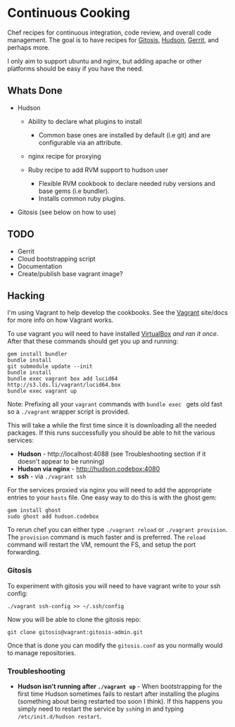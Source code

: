 # Continuous Cooking

Chef recipes for continuous integration, code review, and overall code management.
The goal is to have recipes for [Gitosis][gitosis], [Hudson][hudson], [Gerrit][gerrit], and perhaps more.

I only aim to support ubuntu and nginx, but adding apache or other platforms should be easy if you have the need.

## Whats Done
* Hudson

  * Ability to declare what plugins to install

    * Common base ones are installed by default (i.e git) and are configurable via an attribute.

  * nginx recipe for proxying
  * Ruby recipe to add RVM support to hudson user
    * Flexible RVM cookbook to declare needed ruby versions and base gems (i.e bundler).
    * Installs common ruby plugins.
 * Gitosis (see below on how to use)

## TODO
 * Gerrit
 * Cloud bootstrapping script
 * Documentation
 * Create/publish base vagrant image?

## Hacking

I'm using Vagrant to help develop the cookbooks. See the [Vagrant](http://vagrantup.com)
site/docs for more info on how Vagrant works.

To use vagrant you will need to have installed [VirtualBox](http://www.virtualbox.org/wiki/Downloads) *and ran it once*.  After that
these commands should get you up and running:

    gem install bundler
    bundle install
    git submodule update --init
    bundle install
    bundle exec vagrant box add lucid64 http://s3.lds.li/vagrant/lucid64.box
    bundle exec vagrant up

Note: Prefixing all your `vagrant` commands with `bundle exec ` gets old fast so a `./vagrant` wrapper script is provided.

This will take a while the first time since it is downloading all the needed packages. If this runs
successfully you should be able to hit the various services:

 * **Hudson** - http://localhost:4088 (see Troubleshooting section if it doesn't appear to be running)
 * **Hudson via nginx** - http://hudson.codebox:4080
 * **ssh** - via `./vagrant ssh`

For the services proxied via nginx you will need to add the appropriate entries to your `hosts` file.
One easy way to do this is with the ghost gem:

    gem install ghost
    sudo ghost add hudson.codebox

To rerun chef you can either type `./vagrant reload` or `./vagrant provision`.  The `provision` command is much faster and is preferred.  The `reload` command will restart the VM, remount the FS, and setup the port forwarding.

### Gitosis

To experiment with gitosis you will need to have vagrant write to your ssh config:

    ./vagrant ssh-config >> ~/.ssh/config

Now you will be able to clone the gitosis repo:

    git clone gitosis@vagrant:gitosis-admin.git

Once that is done you can modify the `gitosis.conf` as you normally would to manage repositories.

### Troubleshooting

 * **Hudson isn't running after `./vagrant up`** - When bootstrapping for the first time Hudson sometimes fails to restart after installing the plugins (something about being restarted too soon I think).  If this happens you simply need to restart the service by `ssh`ing in and typing `/etc/init.d/hudson restart`.

[gitosis]: http://www.ohloh.net/p/gitosis "Gitosis - git management"
[hudson]: http://hudson-ci.org/ "Hudson - CI Server"
[gerrit]: http://code.google.com/p/gerrit/ "Gerrit - Git-based code-review tool"
[rvm]: http://rvm.beginrescueend.com/ "Ruby Version Manager"
